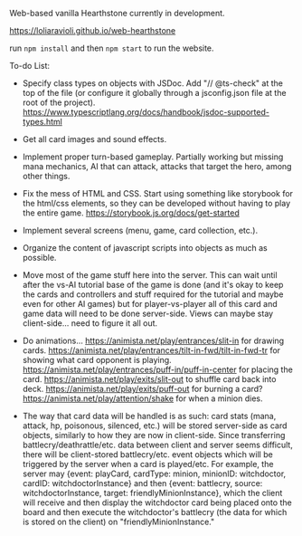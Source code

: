 Web-based vanilla Hearthstone currently in development. 


https://loliaravioli.github.io/web-hearthstone


run `npm install` and then `npm start` to run the website.


To-do List:

- Specify class types on objects with JSDoc. Add "// @ts-check" at the top of the file (or configure it globally through a jsconfig.json file at the root of the project). https://www.typescriptlang.org/docs/handbook/jsdoc-supported-types.html

- Get all card images and sound effects.

- Implement proper turn-based gameplay. Partially working but missing mana mechanics, AI that can attack, attacks that target the hero, among other things.

- Fix the mess of HTML and CSS. Start using something like storybook for the html/css elements, so they can be developed without having to play the entire game. https://storybook.js.org/docs/get-started

- Implement several screens (menu, game, card collection, etc.).

- Organize the content of javascript scripts into objects as much as possible.

- Move most of the game stuff here into the server. This can wait until after the vs-AI tutorial base of the game is done (and it's okay to keep the cards and controllers and stuff required for the tutorial and maybe even for other AI games) but for player-vs-player all of this card and game data will need to be done server-side. Views can maybe stay client-side... need to figure it all out.

- Do animations... https://animista.net/play/entrances/slit-in for drawing cards. https://animista.net/play/entrances/tilt-in-fwd/tilt-in-fwd-tr for showing what card opponent is playing. https://animista.net/play/entrances/puff-in/puff-in-center for placing the card. https://animista.net/play/exits/slit-out to shuffle card back into deck. https://animista.net/play/exits/puff-out for burning a card? https://animista.net/play/attention/shake for when a minion dies.

- The way that card data will be handled is as such: card stats (mana, attack, hp, poisonous, silenced, etc.) will be stored server-side as card objects, similarly to how they are now in client-side. Since transferring battlecry/deathrattle/etc. data between client and server seems difficult, there will be client-stored battlecry/etc. event objects which will be triggered by the server when a card is played/etc. For example, the server may {event: playCard, cardType: minion, minionID: witchdoctor, cardID: witchdoctorInstance} and then {event: battlecry, source: witchdoctorInstance, target: friendlyMinionInstance}, which the client will receive and then display the witchdoctor card being placed onto the board and then execute the witchdoctor's battlecry (the data for which is stored on the client) on "friendlyMinionInstance."